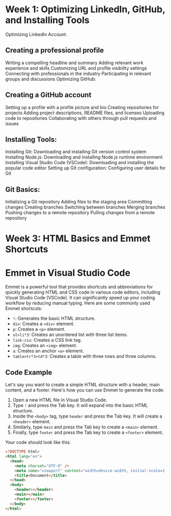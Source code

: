 # Week 1: Optimizing LinkedIn, GitHub, and Installing Tools

Optimizing LinkedIn Account:

## Creating a professional profile

Writing a compelling headline and summary
Adding relevant work experience and skills
Customizing URL and profile visibility settings
Connecting with professionals in the industry
Participating in relevant groups and discussions
Optimizing GitHub:

## Creating a GitHub account

Setting up a profile with a profile picture and bio
Creating repositories for projects
Adding project descriptions, README files, and licenses
Uploading code to repositories
Collaborating with others through pull requests and issues

## Installing Tools:

Installing Git: Downloading and installing Git version control system
Installing Node.js: Downloading and installing Node.js runtime environment
Installing Visual Studio Code (VSCode): Downloading and installing the popular code editor
Setting up Git configuration: Configuring user details for Git

## Git Basics:

Initializing a Git repository
Adding files to the staging area
Committing changes
Creating branches
Switching between branches
Merging branches
Pushing changes to a remote repository
Pulling changes from a remote repository

# Week 3: HTML Basics and Emmet Shortcuts



# Emmet in Visual Studio Code

Emmet is a powerful tool that provides shortcuts and abbreviations for quickly generating HTML and CSS code in various code editors, including Visual Studio Code (VSCode). It can significantly speed up your coding workflow by reducing manual typing. Here are some commonly used Emmet shortcuts:

- `!`: Generates the basic HTML structure.
- `div`: Creates a `<div>` element.
- `p`: Creates a `<p>` element.
- `ul>li*3`: Creates an unordered list with three list items.
- `link:css`: Creates a CSS link tag.
- `img`: Creates an `<img>` element.
- `a`: Creates an anchor `<a>` element.
- `table>tr*3>td*3`: Creates a table with three rows and three columns.

## Code Example

Let's say you want to create a simple HTML structure with a header, main content, and a footer. Here's how you can use Emmet to generate the code:

1. Open a new HTML file in Visual Studio Code.
2. Type `!` and press the Tab key. It will expand into the basic HTML structure.
3. Inside the `<body>` tag, type `header` and press the Tab key. It will create a `<header>` element.
4. Similarly, type `main` and press the Tab key to create a `<main>` element.
5. Finally, type `footer` and press the Tab key to create a `<footer>` element.

Your code should look like this:

```html
<!DOCTYPE html>
<html lang="en">
  <head>
    <meta charset="UTF-8" />
    <meta name="viewport" content="width=device-width, initial-scale=1.0" />
    <title>Document</title>
  </head>
  <body>
    <header></header>
    <main></main>
    <footer></footer>
  </body>
</html>
```

